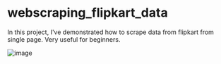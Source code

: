 # webscraping_flipkart_data
In this project, I've demonstrated how to scrape data from flipkart from single page. Very useful for beginners.

![image](https://github.com/iamprashantjain/webscraping_flipkart_data/assets/111352127/7e8e0298-2a7e-46f8-b537-164ee86e5e68)

